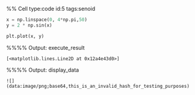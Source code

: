 %% Cell type:code id:5 tags:senoid

``` python
x = np.linspace(0, 4*np.pi,50)
y = 2 * np.sin(x)

plt.plot(x, y)
```

%%%% Output: execute_result

    [<matplotlib.lines.Line2D at 0x12a4e43d0>]

%%%% Output: display_data

    ![](data:image/png;base64,this_is_an_invalid_hash_for_testing_purposes)
